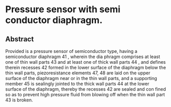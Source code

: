 # Pressure sensor with semi conductor diaphragm.

## Abstract
Provided is a pressure sensor of semiconductor type, having a semiconductor diaphragm 41 , wherein the dia phragm comprises at least one of thin wall parts 43 and at least one of thick wall parts 44 , and defines therein recesses 42 formed in the lower surface of the diaphragm below the thin wall parts, piezoresistance elements 47, 48 are laid on the upper surface of the diaphragm near or in the thin wall parts, and a supporting member 45 is sealingly jointed to the thick wall parts 44 at the lower surface of the diaphragm, thereby the recesses 42 are sealed and con fined so as to prevent high pressure fluid from blowing off when the thin wall part 43 is broken.